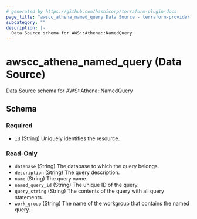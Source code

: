 ```yaml
---
# generated by https://github.com/hashicorp/terraform-plugin-docs
page_title: "awscc_athena_named_query Data Source - terraform-provider-awscc"
subcategory: ""
description: |-
  Data Source schema for AWS::Athena::NamedQuery
---
```


# awscc_athena_named_query (Data Source)

Data Source schema for AWS::Athena::NamedQuery



<!-- schema generated by tfplugindocs -->
## Schema

### Required

- `id` (String) Uniquely identifies the resource.

### Read-Only

- `database` (String) The database to which the query belongs.
- `description` (String) The query description.
- `name` (String) The query name.
- `named_query_id` (String) The unique ID of the query.
- `query_string` (String) The contents of the query with all query statements.
- `work_group` (String) The name of the workgroup that contains the named query.



